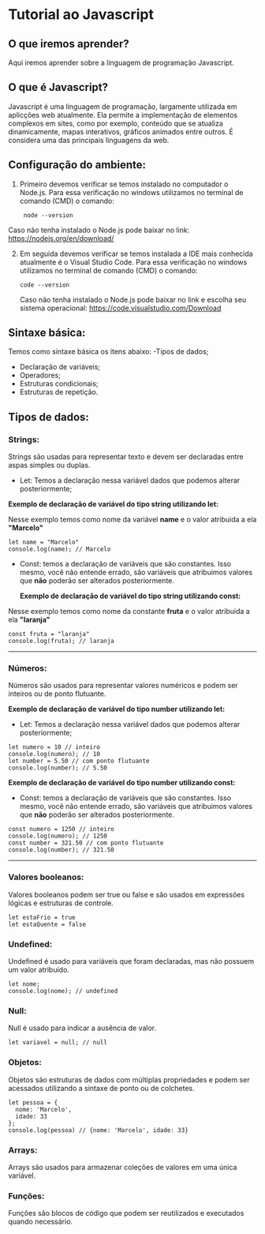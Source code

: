 # Tutorial ao Javascript

## O que iremos aprender?
Aqui iremos aprender sobre a linguagem de programação Javascript.

## O que é Javascript?
Javascript é uma linguagem de programação, largamente utilizada em aplicções web atualmente. Ela permite a implementação de elementos complexos em sites, como por exemplo, conteúdo que se atualiza dinamicamente, mapas interativos, gráficos animados entre outros. É considera uma das principais linguagens da web.

## Configuração do ambiente:

1. Primeiro devemos verificar se temos instalado no computador o Node.js. Para essa verificação no windows utilizamos no terminal de comando (CMD) o comando:
   ```
    node --version
   ```
  Caso não tenha instalado o Node.js pode baixar no link: https://nodejs.org/en/download/
  
2. Em seguida devemos verificar se temos instalada a IDE mais conhecida atualmente é o Visual Studio Code. Para essa verificação no windows utilizamos no terminal de comando (CMD) o comando:

   ```
   code --version
   ```
     Caso não tenha instalado o Node.js pode baixar no link e escolha seu sistema operacional:
   https://code.visualstudio.com/Download

## Sintaxe básica:

Temos como sintaxe básica os itens abaixo:
-Tipos de dados;
- Declaração de variáveis;
- Operadores;
- Estruturas condicionais;
- Estruturas de repetição.

## Tipos de dados:

### Strings:
Strings são usadas para representar texto e devem ser declaradas entre aspas simples ou duplas.

- Let: Temos a declaração nessa variável dados que podemos alterar posteriormente;

__Exemplo de declaração de variável do tipo string utilizando let:__

 Nesse exemplo temos como nome da variável **name** e o valor atribuida a ela **"Marcelo"**
 
 ```
let name = "Marcelo"
console.log(name); // Marcelo
 ```

- Const: temos a declaração de variáveis que são constantes. Isso mesmo, você não entende errado, são variáveis que atribuimos valores que __não__ poderão ser alterados posteriormente.

     __Exemplo de declaração de variável do tipo string utilizando const:__

 Nesse exemplo temos como nome da constante **fruta** e o valor atribuida a ela **"laranja"**
 ```
const fruta = "laranja"
console.log(fruta); // laranja
 ```
---

### Números:

Números são usados para representar valores numéricos e podem ser inteiros ou de ponto flutuante.

__Exemplo de declaração de variável do tipo number utilizando let:__

- Let: Temos a declaração nessa variável dados que podemos alterar posteriormente;
 ```
let numero = 10 // inteiro
console.log(numero); // 10
let number = 5.50 // com ponto flutuante
console.log(number); // 5.50
 ```

__Exemplo de declaração de variável do tipo number utilizando const:__

- Const: temos a declaração de variáveis que são constantes. Isso mesmo, você não entende errado, são variáveis que atribuimos valores que __não__ poderão ser alterados posteriormente.
 ```
const numero = 1250 // inteiro
console.log(numero); // 1250
const number = 321.50 // com ponto flutuante
console.log(number); // 321.50
 ```
---

### Valores booleanos:
Valores booleanos podem ser true ou false e são usados em expressões lógicas e estruturas de controle.

```
let estaFrio = true
let estaQuente = false
```

### Undefined:
Undefined é usado para variáveis que foram declaradas, mas não possuem um valor atribuído.

```
let nome; 
console.log(nome); // undefined
```

### Null:
Null é usado para indicar a ausência de valor.

```
let variavel = null; // null
```

### Objetos:
Objetos são estruturas de dados com múltiplas propriedades e podem ser acessados utilizando a sintaxe de ponto ou de colchetes.

```
let pessoa = {
  nome: 'Marcelo',
  idade: 33
};
console.log(pessoa) // {nome: 'Marcelo', idade: 33}
```

### Arrays:
Arrays são usados para armazenar coleções de valores em uma única variável.

### Funções:
Funções são blocos de código que podem ser reutilizados e executados quando necessário.
